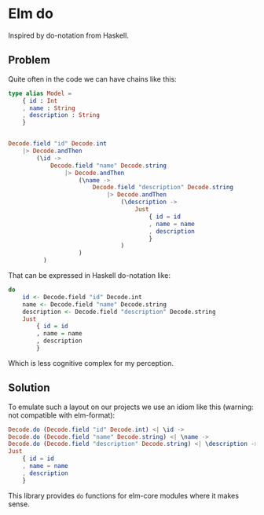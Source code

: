 # Elm do

Inspired by do-notation from Haskell.

## Problem

Quite often in the code we can have chains like this:

```elm
type alias Model =
    { id : Int
    , name : String
    , description : String
    }


Decode.field "id" Decode.int
    |> Decode.andThen
        (\id ->
            Decode.field "name" Decode.string
                |> Decode.andThen
                    (\name ->
                        Decode.field "description" Decode.string
                            |> Decode.andThen
                                (\description ->
                                    Just
                                        { id = id
                                        , name = name
                                        , description
                                        }
                                )
                    )
          )
```

That can be expressed in Haskell do-notation like:

```haskell
do
    id <- Decode.field "id" Decode.int
    name <- Decode.field "name" Decode.string
    description <- Decode.field "description" Decode.string
    Just
        { id = id
        , name = name
        , description
        }
```

Which is less cognitive complex for my perception.

## Solution

To emulate such a layout on our projects we use an idiom like this (warning: not compatible with elm-format):

```elm
Decode.do (Decode.field "id" Decode.int) <| \id ->
Decode.do (Decode.field "name" Decode.string) <| \name ->
Decode.do (Decode.field "description" Decode.string) <| \description ->
Just
    { id = id
    , name = name
    , description
    }
```

This library provides `do` functions for elm-core modules where it makes sense.
